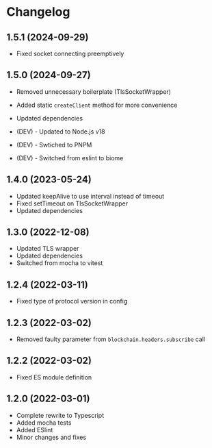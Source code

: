 # Changelog

## 1.5.1 (2024-09-29)
- Fixed socket connecting preemptively

## 1.5.0 (2024-09-27)
- Removed unnecessary boilerplate (TlsSocketWrapper)
- Added static `createClient` method for more convenience
- Updated dependencies

- (DEV) - Updated to Node.js v18
- (DEV) - Swtiched to PNPM
- (DEV) - Switched from eslint to biome

## 1.4.0 (2023-05-24)
- Updated keepAlive to use interval instead of timeout
- Fixed setTimeout on TlsSocketWrapper
- Updated dependencies

## 1.3.0 (2022-12-08)
- Updated TLS wrapper
- Updated dependencies
- Switched from mocha to vitest

## 1.2.4 (2022-03-11)
- Fixed type of protocol version in config

## 1.2.3 (2022-03-02)
- Removed faulty parameter from `blockchain.headers.subscribe` call

## 1.2.2 (2022-03-02)
- Fixed ES module definition

## 1.2.0 (2022-03-01)
- Complete rewrite to Typescript
- Added mocha tests
- Added ESlint
- Minor changes and fixes
